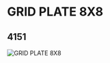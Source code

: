 # GRID PLATE 8X8
## 4151
![GRID PLATE 8X8](https://lc-www-live-s.legocdn.com/media/bricks/5/2/415101.jpg)